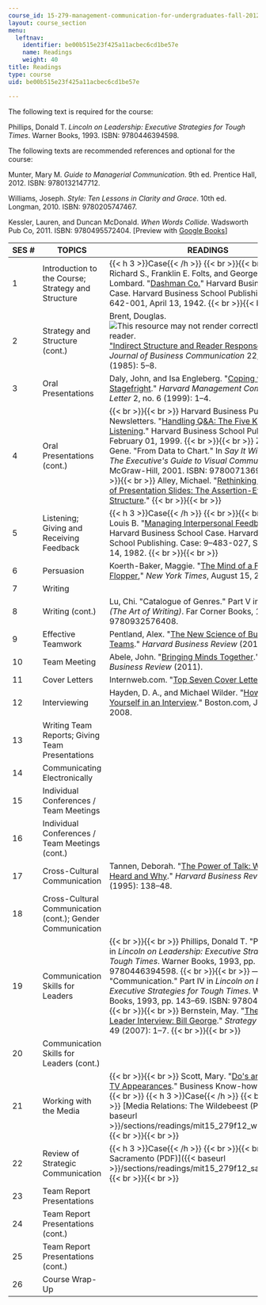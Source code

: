 ```yaml
---
course_id: 15-279-management-communication-for-undergraduates-fall-2012
layout: course_section
menu:
  leftnav:
    identifier: be00b515e23f425a11acbec6cd1be57e
    name: Readings
    weight: 40
title: Readings
type: course
uid: be00b515e23f425a11acbec6cd1be57e

---
```


The following text is required for the course:

Phillips, Donald T. _Lincoln on Leadership: Executive Strategies for Tough Times_. Warner Books, 1993. ISBN: 9780446394598.

The following texts are recommended references and optional for the course:

Munter, Mary M. _Guide to Managerial Communication_. 9th ed. Prentice Hall, 2012. ISBN: 9780132147712.

Williams, Joseph. _Style: Ten Lessons in Clarity and Grace_. 10th ed. Longman, 2010. ISBN: 9780205747467.

Kessler, Lauren, and Duncan McDonald. _When Words Collide_. Wadsworth Pub Co, 2011. ISBN: 9780495572404. \[Preview with [Google Books](http://books.google.com/books?id=CEP7ztzcnRIC&pg=PAfrontpage#v=onepage)\]

| SES # | TOPICS | READINGS |
| --- | --- | --- |
| 1 | Introduction to the Course; Strategy and Structure | {{< h 3 >}}Case{{< /h >}} {{< br >}}{{< br >}} Meriam, Richard S., Franklin E. Folts, and George F. F. Lombard. "[Dashman Co.](http://hbr.org/product/dashman-co/an/642001-PDF-ENG)" Harvard Business School Case. Harvard Business School Publishing. Case: 9-642-001, April 13, 1942. {{< br >}}{{< br >}}  |
| 2 | Strategy and Structure (cont.) | Brent, Douglas. ![This resource may not render correctly in a screen reader.](/images/inacessible.gif)["Indirect Structure and Reader Response." (PDF)](http://people.ucalgary.ca/~dabrent/art/Indirect-Structure-and-Reader-Response.pdf) _Journal of Business Communication_ 22, no. 2 (1985): 5–8. |
| 3 | Oral Presentations | Daly, John, and Isa Engleberg. "[Coping with Stagefright](http://hbr.org/product/coping-with-stagefright/an/C9906A-PDF-ENG)." _Harvard Management Communication Letter_ 2, no. 6 (1999): 1–4. |
| 4 | Oral Presentations (cont.) |  {{< br >}}{{< br >}} Harvard Business Publishing Newsletters. "[Handling Q&A: The Five Kinds of Listening](http://hbr.org/product/handling-q-a-the-five-kinds-of-listening/an/C9902C-PDF-ENG)." Harvard Business School Publishing, February 01, 1999. {{< br >}}{{< br >}} Zelazny, Gene. "From Data to Chart." In _Say It With Charts: The Executive's Guide to Visual Communication_. McGraw-Hill, 2001. ISBN: 9780071369978. {{< br >}}{{< br >}} Alley, Michael. "[Rethinking the Design of Presentation Slides: The Assertion-Evidence Structure](http://writing.engr.psu.edu/slides.html)." {{< br >}}{{< br >}}  |
| 5 | Listening; Giving and Receiving Feedback | {{< h 3 >}}Case{{< /h >}} {{< br >}}{{< br >}} Barnes, Louis B. "[Managing Interpersonal Feedback](http://hbr.org/product/managing-interpersonal-feedback/an/483027-PDF-ENG)." Harvard Business School Case. Harvard Business School Publishing. Case: 9–483-027, September 14, 1982. {{< br >}}{{< br >}}  |
| 6 | Persuasion | Koerth-Baker, Maggie. "[The Mind of a Flip-Flopper](http://www.nytimes.com/2012/08/19/magazine/the-mind-of-a-flip-flopper.html)," _New York Times_, August 15, 2012. |
| 7 | Writing | &nbsp; |
| 8 | Writing (cont.) | Lu, Chi. "Catalogue of Genres." Part V in _Wen Fu (The Art of Writing)_. Far Corner Books, 1987. ISBN: 9780932576408. |
| 9 | Effective Teamwork | Pentland, Alex. "[The New Science of Building Great Teams](http://hbr.org/2012/04/the-new-science-of-building-great-teams)." _Harvard Business Review_ (2012). |
| 10 | Team Meeting | Abele, John. "[Bringing Minds Together](http://hbr.org/2011/07/bringing-minds-together/)." _Harvard Business Review_ (2011). |
| 11 | Cover Letters | Internweb.com. "[Top Seven Cover Letter Myths](http://www.internweb.com/top7.asp)." |
| 12 | Interviewing | Hayden, D. A., and Michael Wilder. "[How to Sell Yourself in an Interview](http://www.boston.com/jobs/college/articles/2008/01/07/how_to_sell_yourself_in_an_interview/)." Boston.com, January 7, 2008. |
| 13 | Writing Team Reports; Giving Team Presentations | &nbsp; |
| 14 | Communicating Electronically | &nbsp; |
| 15 | Individual Conferences / Team Meetings | &nbsp; |
| 16 | Individual Conferences / Team Meetings (cont.) | &nbsp; |
| 17 | Cross-Cultural Communication | Tannen, Deborah. "[The Power of Talk: Who Gets Heard and Why](http://hbr.org/product/power-of-talk-who-gets-heard-and-why/an/95510-PDF-ENG)." _Harvard Business Review_ 73, no. 5 (1995): 138–48. |
| 18 | Cross-Cultural Communication (cont.); Gender Communication | &nbsp; |
| 19 | Communication Skills for Leaders |  {{< br >}}{{< br >}} Phillips, Donald T. "People." Part I in _Lincoln on Leadership: Executive Strategies for Tough Times_. Warner Books, 1993, pp. 11–38. ISBN: 9780446394598. {{< br >}}{{< br >}} ———. "Communication." Part IV in _Lincoln on Leadership: Executive Strategies for Tough Times_. Warner Books, 1993, pp. 143–69. ISBN: 9780446394598. {{< br >}}{{< br >}} Bernstein, May. "[The Thought Leader Interview: Bill George](http://www.strategy-business.com/article/07409?gko=f2d66)." _Strategy + Business_ 49 (2007): 1–7. {{< br >}}{{< br >}}  |
| 20 | Communication Skills for Leaders (cont.) | &nbsp; |
| 21 | Working with the Media |  {{< br >}}{{< br >}} Scott, Mary. "[Do's and Don'ts for TV Appearances](http://www.businessknowhow.com/marketing/tvinterview.htm)." Business Know-how. {{< br >}}{{< br >}} {{< h 3 >}}Case{{< /h >}} {{< br >}}{{< br >}} [Media Relations: The Wildebeest (PDF)]({{< baseurl >}}/sections/readings/mit15_279f12_wldbstcase) {{< br >}}{{< br >}}  |
| 22 | Review of Strategic Communication | {{< h 3 >}}Case{{< /h >}} {{< br >}}{{< br >}} [Sunk in Sacramento (PDF)]({{< baseurl >}}/sections/readings/mit15_279f12_sacrmntocase) {{< br >}}{{< br >}}  |
| 23 | Team Report Presentations | &nbsp; |
| 24 | Team Report Presentations (cont.) | &nbsp; |
| 25 | Team Report Presentations (cont.) | &nbsp; |
| 26 | Course Wrap-Up |